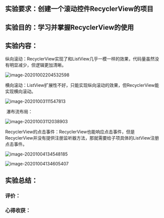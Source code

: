 ## 实验要求：创建一个滚动控件RecyclerView的项目
## 实验目的：学习并掌握RecyclerView的使用
## 实验内容：

​	纵向滚动：RecyclerView实现了和ListView几乎一模一样的效果，代码量虽然没有明显减少，但逻辑更加清晰。

![image-20201002204532598](3-Homework.assets/image-20201002204532598.png)



​	横向滚动：ListView扩展性不好，只能实现纵向滚动的效果，但RecyclerView能实现横向滚动。

![image-20201003111547813](3-Homework.assets/image-20201003111547813.png)



​	瀑布流布局：

![image-20201003112038903](3-Homework.assets/image-20201003112038903.png)



​	RecyclerView的点击事件：RecyclerView也能响应点击事件，但是RecyclerView并没有提供注册监听器方法，那就需要给子项具体的ListView注册点击事件。

![image-20201004134548185](3-Homework.assets/image-20201004134548185.png)



![image-20201004134605407](3-Homework.assets/image-20201004134605407.png)



## 实验总结：
### 评价：
### 心得收获：